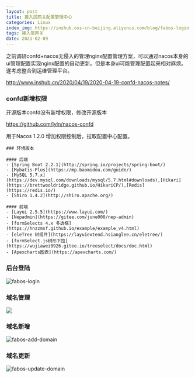 ```yaml
---
layout: post
title: 接入层网关配置管理中心
categories: Linux
index_img: https://inshub.oss-cn-beijing.aliyuncs.com/blog/fabos-login.jpg
tags: 接入层网关 
date: 2021-02-09
---
```


之前调研confd+nacos无侵入的管理nginx配置管理方案，可以通过nacos本身的ui管理配置实现nginx配置的自动更新。但是本身ui可能管理配置起来相对麻烦。遂考虑整合到运维管理平台。

http://www.inshub.cn/2020/04/19/2020-04-19-confd-nacos-notes/



### confd新增权限

开源版本confd没有新增权限，修改开源版本

https://github.com/lyln/nacos-confd 

用于Nacos 1.2.0 增加权限控制后，拉取配置中心配置。



```
### 环境版本

#### 后端
- [Spring Boot 2.2.1](http://spring.io/projects/spring-boot/)
- [Mybatis-Plus](https://mp.baomidou.com/guide/)
- [MySQL 5.7.x](https://dev.mysql.com/downloads/mysql/5.7.html#downloads),[Hikari](https://brettwooldridge.github.io/HikariCP/),[Redis](https://redis.io/)
- [Shiro 1.4.2](http://shiro.apache.org/)

#### 前端
- [Layui 2.5.5](https://www.layui.com/)
- [Nepadmin](https://gitee.com/june000/nep-admin)
- [formSelects 4.x 多选框](https://hnzzmsf.github.io/example/example_v4.html)
- [eleTree 树组件](https://layuiextend.hsianglee.cn/eletree/)
- [formSelect.js树形下拉](https://wujiawei0926.gitee.io/treeselect/docs/doc.html)
- [Apexcharts图表](https://apexcharts.com/)
```

### 后台登陆

![fabos-login](https://inshub.oss-cn-beijing.aliyuncs.com/blog/fabos-login.jpg)

### 域名管理

![](https://inshub.oss-cn-beijing.aliyuncs.com/blog/fabos-domain.jpg)



### 域名新增

![fabos-add-domain](https://inshub.oss-cn-beijing.aliyuncs.com/blog/fabos-add-domain.jpg)



### 域名更新

![fabos-update-domain](https://inshub.oss-cn-beijing.aliyuncs.com/blog/fabos-update-domain.jpg)